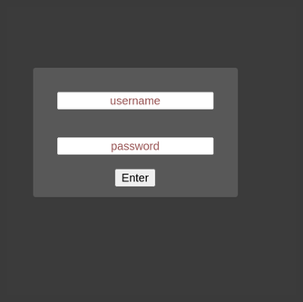 <style>

body {

	background-attachment: fixed;
	color: #333;
}

.box {
	border-radius: 3px;
	background: rgba(101, 101, 101, 0.7); margin: auto; padding: 12px;
}

.lightbox {
	zoom: 1.5;
	position: fixed;
	top: 0;
	left: 0;
	width: 100%;
	height: 100%;
	background: rgba(10, 10, 10, 0.8);
	text-align: center;
	margin: auto;

}

div.horizontal {
	display: flex;
	justify-content: center;
	height: 100%;
}

div.vertical {
	display: flex;
	flex-direction: column;
	justify-content: center;
	width: 100%;
}

::-webkit-input-placeholder {
   color: #955;
   text-align: center;
}

::-moz-placeholder {
   color: #955;
   text-align: center;
}

:-ms-input-placeholder {
   color: #955;
   text-align: center;
}

</style>

<div id="loginbox" class="lightbox" >
	<div class="horizontal">
		<div class="vertical">
			<div class="box">
				<input style="margin: 16px; text-align: center;" id="username" type="text" placeholder="username" /> <br />
				<input style="margin: 16px; text-align: center;" id="password" type="password" placeholder="password" /> <br />
				<button id="loginbutton" type="button">Enter</button>
				<p id="wrongPassword" style="display: none">wrong password</p>
			</div>
		</div>
	</div>
</div>

<script type="text/javascript" src="https://code.jquery.com/jquery-1.12.0.min.js"></script>
<script type="text/javascript" src="https://rawcdn.githack.com/chrisveness/crypto/7067ee62f18c76dd4a9d372a00e647205460b62b/sha1.js"></script>
<script type="text/javascript">
"use strict";

function loadPage(pwd) {

	var hash= pwd;
	hash= Sha1.hash(pwd);
	var url= hash + "/index.html";

	$.ajax({
		url : url,
		dataType : "html",
		success : function(data) {

			window.location= url;

		},
		error : function(xhr, ajaxOptions, thrownError) {

						parent.location.hash= hash;

			//$("#wrongPassword").show();
			$("#password").attr("placeholder","wrong password");
			$("#password").val("");
		}
	});
}

$("#loginbutton").on("click", function() {
	loadPage($("#username").val()+$("#password").val());
});
$("#password").keypress(function(e) {
	if (e.which == 13) {
		//loadPage($("#password").val());
		loadPage($("#username").val()+$("#password").val());
	}
});
$("#username").focus();

</script>

